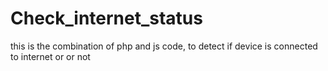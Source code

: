 # Check_internet_status
this is the combination of php and js code, to detect if device is connected to internet or or not
